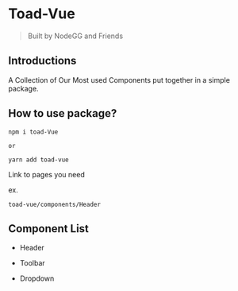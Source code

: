 # Toad-Vue
> Built by NodeGG and Friends

## Introductions
A Collection of Our Most used Components put together in a simple package.


## How to use package?
```
npm i toad-Vue

or

yarn add toad-vue
```

Link to pages you need

ex.
```
toad-vue/components/Header
```

## Component List

- Header

- Toolbar

- Dropdown
